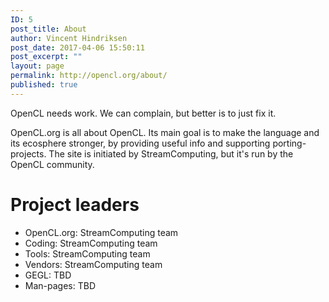 ```yaml
---
ID: 5
post_title: About
author: Vincent Hindriksen
post_date: 2017-04-06 15:50:11
post_excerpt: ""
layout: page
permalink: http://opencl.org/about/
published: true
---
```

OpenCL needs work. We can complain, but better is to just fix it.

OpenCL.org is all about OpenCL. Its main goal is to make the language and its ecosphere stronger, by providing useful info and supporting porting-projects.
The site is initiated by StreamComputing, but it's run by the OpenCL community.

<h1>Project leaders</h1>

<ul>
    <li>OpenCL.org: StreamComputing team</li>
    <li>Coding: StreamComputing team</li>
    <li>Tools: StreamComputing team</li>
    <li>Vendors: StreamComputing team</li>
    <li>GEGL: TBD</li>
    <li>Man-pages: TBD</li>
</ul>